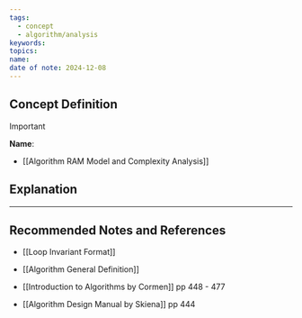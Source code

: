 ```yaml
---
tags:
  - concept
  - algorithm/analysis
keywords: 
topics: 
name: 
date of note: 2024-12-08
---
```


## Concept Definition

>[!important]
>**Name**: 


- [[Algorithm RAM Model and Complexity Analysis]]

## Explanation





-----------
##  Recommended Notes and References

- [[Loop Invariant Format]]
- [[Algorithm General Definition]]

- [[Introduction to Algorithms by Cormen]] pp 448 - 477
- [[Algorithm Design Manual by Skiena]] pp 444